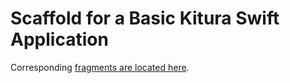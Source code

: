 # Scaffold for a Basic Kitura Swift Application

Corresponding [fragments are located here](https://github.ibm.com/IBM-Swift/swift-scaffold-fragments).
